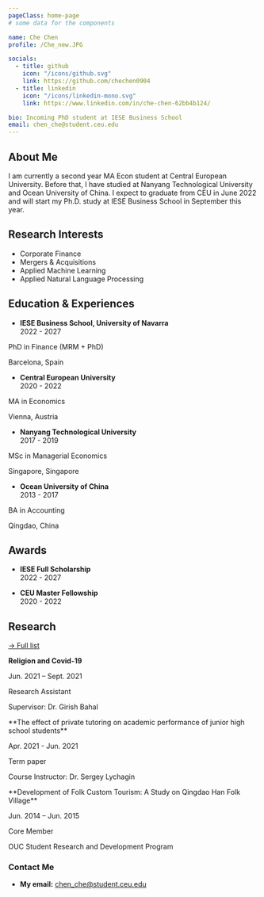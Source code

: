```yaml
---
pageClass: home-page
# some data for the components

name: Che Chen
profile: /Che_new.JPG

socials:
  - title: github
    icon: "/icons/github.svg"
    link: https://github.com/chechen0904
  - title: linkedin
    icon: "/icons/linkedin-mono.svg"
    link: https://www.linkedin.com/in/che-chen-62bb4b124/

bio: Incoming PhD student at IESE Business School
email: chen_che@student.ceu.edu
---
```


<ProfileSection :frontmatter="$page.frontmatter" />

## About Me

I am currently a second year MA Econ student at Central European University. Before that, I have studied at Nanyang Technological University and Ocean University of China. I expect to graduate from CEU in June 2022 and will start my Ph.D. study at IESE Business School in September this year. 


## Research Interests

- Corporate Finance
- Mergers & Acquisitions
- Applied Machine Learning
- Applied Natural Language Processing


## Education & Experiences

- **IESE Business School, University of Navarra** <br/>
2022 - 2027

PhD in Finance (MRM + PhD)

Barcelona, Spain

- **Central European University** <br/>
2020 - 2022

MA in Economics

Vienna, Austria

- **Nanyang Technological University** <br/>
2017 - 2019

MSc in Managerial Economics

Singapore, Singapore

- **Ocean University of China** <br/>
2013 - 2017

BA in Accounting

Qingdao, China

## Awards

- **IESE Full Scholarship** <br/>
2022 - 2027

- **CEU Master Fellowship** <br/>
2020 - 2022

## Research


[→ Full list](/research/)

<ProjectCard hideBorder=true>

  **Religion and Covid-19**

  Jun. 2021 – Sept. 2021

  Research Assistant

  Supervisor: Dr. Girish Bahal

</ProjectCard>
<ProjectCard hideBorder=true>
  **The effect of private tutoring on academic performance of junior high school students**

  Apr. 2021 - Jun. 2021

  Term paper
  
  Course Instructor: Dr. Sergey Lychagin

</ProjectCard>
<ProjectCard hideBorder=true>
  **Development of Folk Custom Tourism: A Study on Qingdao Han Folk Village**

  Jun. 2014 – Jun. 2015

  Core Member
  
  OUC Student Research and Development Program

</ProjectCard>


### Contact Me

- **My email:** chen_che@student.ceu.edu


<!-- Custom style for this page -->

<style lang="stylus">

.theme-container.home-page .page
  font-size 14px
  font-family "lucida grande", "lucida sans unicode", lucida, "Helvetica Neue", Helvetica, Arial, sans-serif;
  p
    margin 0 0 0.5rem
  p, ul, ol
    line-height normal
  a
    font-weight normal
  .theme-default-content:not(.custom) > h2
    margin-bottom 0.5rem
  .theme-default-content:not(.custom) > h2:first-child + p
    margin-top 0.5rem
  .theme-default-content:not(.custom) > h3
    padding-top 4rem

  /* Override */
  .md-card
    margin-top 0.5em
    .card-image
      padding 0.2rem
      img
        max-width 120px
        max-height 120px
    .card-content p
      -webkit-margin-after 0.2em

@media (max-width: 419px)
  .theme-container.home-page .page
    p, ul, ol
      line-height 1.5

    .md-card
      .card-image
        img 
          width 100%
          max-width 400px

</style>

